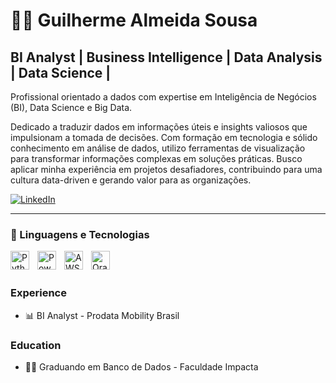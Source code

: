 # 👨‍💻 Guilherme Almeida Sousa 
## BI Analyst | Business Intelligence | Data Analysis | Data Science |


Profissional orientado a dados com expertise em Inteligência de Negócios (BI), Data Science e Big Data.

Dedicado a traduzir dados em informações úteis e insights valiosos que impulsionam a tomada de decisões. Com formação em tecnologia e sólido conhecimento em análise de dados, utilizo ferramentas de visualização para transformar informações complexas em soluções práticas. Busco aplicar minha experiência em projetos desafiadores, contribuindo para uma cultura data-driven e gerando valor para as organizações.

<a href="https://www.linkedin.com/in/guilherme-almeida-05b94b201/" target="_blank">
    <img src="https://img.shields.io/badge/LinkedIn-blue?style=flat&logo=linkedin&logoColor=white" alt="LinkedIn">
</a>


---


### 🤖 Linguagens e Tecnologias

<img 
    align="left" 
    alt="Python" 
    title="Python"
    width="30px" 
    style="padding-right: 10px;" 
    src="https://cdn.jsdelivr.net/gh/devicons/devicon@latest/icons/python/python-original.svg" 
/>

<img 
    align="left" 
    alt="Power BI" 
    title="Power BI"
    width="30px" 
    style="padding-right: 10px;" 
    src="https://upload.wikimedia.org/wikipedia/commons/c/cf/New_Power_BI_Logo.svg" 
/>

<img 
    align="left" 
    alt="AWS" 
    title="AWS"
    width="30px" 
    style="padding-right: 10px;" 
    src="https://upload.wikimedia.org/wikipedia/commons/9/93/Amazon_Web_Services_Logo.svg" 
/>

<img 
    align="left" 
    alt="Oracle" 
    title="Oracle"
    width="30px" 
    style="padding-right: 10px;" 
    src="https://cdn.jsdelivr.net/gh/devicons/devicon/icons/oracle/oracle-original.svg" 
/>

<br><br> <!-- Espaço necessário para quebrar a linha -->

### Experience
- :bar_chart: BI Analyst - Prodata Mobility Brasil


### Education
- 🧑‍🎓 Graduando em Banco de Dados - Faculdade Impacta
